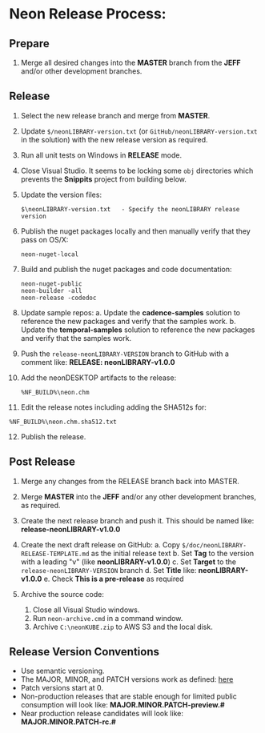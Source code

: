 # Neon Release Process:

## Prepare

1. Merge all desired changes into the **MASTER** branch from the **JEFF** and/or other development branches.

## Release 

1. Select the new release branch and merge from **MASTER**.

2. Update `$/neonLIBRARY-version.txt` (or `GitHub/neonLIBRARY-version.txt` in the solution) with the 
   new release version as required.

3. Run all unit tests on Windows in **RELEASE** mode.

4. Close Visual Studio.  It seems to be locking some `obj` directories which prevents the **Snippits** project from building below.

5. Update the version files:
   ```
   $\neonLIBRARY-version.txt   - Specify the neonLIBRARY release version 
   ```

6. Publish the nuget packages locally and then manually verify that they pass on OS/X:
   ```
   neon-nuget-local
   ```

7. Build and publish the nuget packages and code documentation:
   ```
   neon-nuget-public
   neon-builder -all
   neon-release -codedoc
   ```

8. Update sample repos:
   a. Update the **cadence-samples** solution to reference the new packages and verify that the samples work.
   b. Update the **temporal-samples** solution to reference the new packages and verify that the samples work.

9. Push the `release-neonLIBRARY-VERSION` branch to GitHub with a comment like: **RELEASE: neonLIBRARY-v1.0.0**

10. Add the neonDESKTOP artifacts to the release:
    ```
    %NF_BUILD%\neon.chm
    ```

11. Edit the release notes including adding the SHA512s for:
  ```
  %NF_BUILD%\neon.chm.sha512.txt
  ```

12. Publish the release.

## Post Release

1. Merge any changes from the RELEASE branch back into MASTER.

2. Merge **MASTER** into the **JEFF** and/or any other development branches, as required.

3. Create the next release branch and push it. This should be named like: **release-neonLIBRARY-v1.0.0**

4. Create the next draft release on GitHub:
   a. Copy `$/doc/neonLIBRARY-RELEASE-TEMPLATE.md` as the initial release text
   b. Set **Tag** to the version with a leading "v" (like **neonLIBRARY-v1.0.0**)
   c. Set **Target** to the `release-neonLIBRARY-VERSION` branch
   d. Set **Title** like: **neonLIBRARY-v1.0.0**
   e. Check **This is a pre-release** as required

5. Archive the source code:

   1. Close all Visual Studio windows.
   2. Run `neon-archive.cmd` in a command window.
   3. Archive `C:\neonKUBE.zip` to AWS S3 and the local disk.

## Release Version Conventions

* Use semantic versioning.
* The MAJOR, MINOR, and PATCH versions work as defined: [here](https://semver.org/)
* Patch versions start at 0.
* Non-production releases that are stable enough for limited public consumption will look like: **MAJOR.MINOR.PATCH-preview.#**
* Near production release candidates will look like: **MAJOR.MINOR.PATCH-rc.#**
